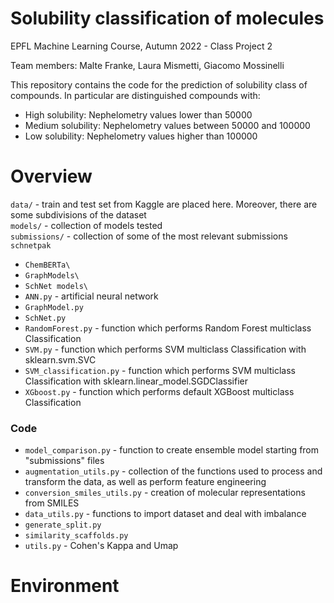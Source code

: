 # Solubility classification of molecules

EPFL Machine Learning Course, Autumn 2022 - Class Project 2

Team members: Malte Franke, Laura Mismetti, Giacomo Mossinelli

This repository contains the code for the prediction of solubility class of compounds. In particular are distinguished compounds with:
- High solubility: Nephelometry values lower than 50000
- Medium solubility: Nephelometry values between 50000 and 100000
- Low solubility: Nephelometry values higher than 100000

# Overview
```data/``` - train and test set from Kaggle are placed here. Moreover, there are some subdivisions of the dataset<br> 
```models/``` - collection of models tested<br>
```submissions/``` - collection of some of the most relevant submissions<br>
```schnetpak```<br>
- ```ChemBERTa\```
- ```GraphModels\```
- ```SchNet models\```
- ```ANN.py``` - artificial neural network
- ```GraphModel.py``` 
- ```SchNet.py```
- ```RandomForest.py``` - function which performs Random Forest multiclass Classification
- ```SVM.py``` - function which performs SVM multiclass Classification with sklearn.svm.SVC
- ```SVM_classification.py``` - function which performs SVM multiclass Classification with sklearn.linear_model.SGDClassifier
- ```XGboost.py``` - function which performs default XGBoost multiclass Classification

### Code
- ```model_comparison.py``` - function to create ensemble model starting from "submissions" files
- ```augmentation_utils.py``` - collection of the functions used to process and transform the data, as well as perform feature engineering
- ```conversion_smiles_utils.py``` - creation of molecular representations from SMILES 
- ```data_utils.py``` - functions to import dataset and deal with imbalance
- ```generate_split.py```
- ```similarity_scaffolds.py``` 
- ```utils.py``` - Cohen's Kappa and Umap

# Environment
